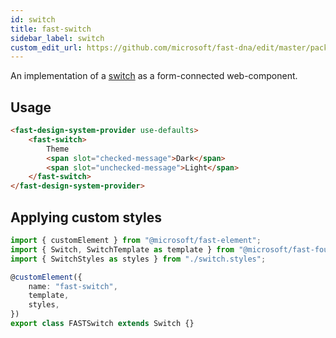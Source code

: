 ```yaml
---
id: switch
title: fast-switch
sidebar_label: switch
custom_edit_url: https://github.com/microsoft/fast-dna/edit/master/packages/web-components/fast-foundation/src/switch/README.md
---
```


An implementation of a [switch](https://w3c.github.io/aria/#switch) as a form-connected web-component.

## Usage

```html live
<fast-design-system-provider use-defaults>
    <fast-switch>
        Theme
        <span slot="checked-message">Dark</span>
        <span slot="unchecked-message">Light</span>
    </fast-switch>
</fast-design-system-provider>
```

## Applying custom styles

```ts
import { customElement } from "@microsoft/fast-element";
import { Switch, SwitchTemplate as template } from "@microsoft/fast-foundation";
import { SwitchStyles as styles } from "./switch.styles";

@customElement({
    name: "fast-switch",
    template,
    styles,
})
export class FASTSwitch extends Switch {}
```